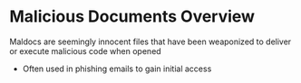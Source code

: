 # Malicious Documents Overview

Maldocs are seemingly innocent files that have been weaponized to deliver or execute malicious code when opened

* Often used in phishing emails to gain initial access

